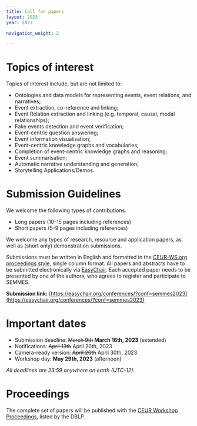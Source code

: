 ```yaml
---
title: Call for papers
layout: 2023
year: 2023

navigation_weight: 2

---
```


# Topics of interest

Topics of interest include, but are not limited to:
- Ontologies and data models for representing events, event relations, and narratives;
- Event extraction, co-reference and linking;
- Event Relation extraction and linking (e.g. temporal, causal, modal relationships);
- Fake events detection and event verification;
- Event-centric question answering;
- Event information visualisation;
- Event-centric knowledge graphs and vocabularies;
- Completion of event-centric knowledge graphs and reasoning;
- Event summarisation;
- Automatic narrative understanding and generation;
- Storytelling Applications/Demos.

# Submission Guidelines

We welcome the following types of contributions.

- Long papers (10-15 pages including references)
- Short papers (5-9 pages including references)

We welcome any types of research, resource and application papers, as well as (short only) demonstration submissions.

Submissions must be written in English and formatted in the [CEUR-WS.org proceedings style](https://github.com/yamadharma/ceurart), single column format.
All papers and abstracts have to be submitted electronically via [EasyChair](https://easychair.org/conferences/?conf=semmes2023).
Each accepted paper needs to be presented by one of the authors, who agrees to register and participate to SEMMES.

**Submission link:** [https://easychair.org/conferences/?conf=semmes2023](https://easychair.org/conferences/?conf=semmes2023)

# Important dates

* Submission deadline: ~~March 9th~~ **March 16th, 2023** (extended)
* Notifications: ~~April 13th~~ April 20th, 2023
* Camera-ready version: ~~April 20th~~ April 30th, 2023
* Workshop day: **May 29th, 2023** (afternoon)

*All deadlines are 23:59 anywhere on earth (UTC-12).*

# Proceedings

The complete set of papers will be published with the [CEUR Workshop Proceedings](http://CEUR-WS.org), listed by the DBLP.
